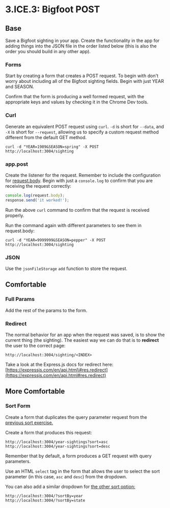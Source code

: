 # 3.ICE.3: Bigfoot POST

## Base

Save a Bigfoot sighting in your app. Create the functionality in the app for adding things into the JSON file in the order listed below \(this is also the order you should build in any other app\).

### Forms

Start by creating a form that creates a POST request. To begin with don't worry about including all of the Bigfoot sighting fields. Begin with just YEAR and SEASON.

Confirm that the form is producing a well formed request, with the appropriate keys and values by checking it in the Chrome Dev tools.

### Curl

Generate an equivalent POST request using `curl`. `-d` is short for `--data`, and `-X` is short for `--request`, allowing us to specify a custom request method different from the default GET method.

```text
curl -d "YEAR=1989&SEASON=spring" -X POST http://localhost:3004/sighting
```

### app.post

Create the listener for the request. Remember to include the configuration for [request.body](../3.1-express-js/3.1.3-post-requests.md#keys-and-values). Begin with just a `console.log` to confirm that you are receiving the request correctly:

```javascript
console.log(request.body);
response.send('it worked!');
```

Run the above `curl` command to confirm that the request is received properly.

Run the command again with different parameters to see them in request.body:

```text
curl -d "YEAR=9999999&SEASON=pepper" -X POST http://localhost:3004/sighting
```

### JSON

Use the `jsonFileStorage` `add` function to store the request.

## Comfortable

### Full Params

Add the rest of the params to the form.

### Redirect

The normal behavior for an app when the request was saved, is to show the current thing \(the sighting\). The easiest way we can do that is to **redirect** the user to the correct page:

```markup
http://localhost:3004/sighting/<INDEX>
```

Take a look at the Express.js docs for redirect here: [https://expressjs.com/en/api.html\#res.redirect](https://expressjs.com/en/api.html#res.redirect)

## More Comfortable

### Sort Form

Create a form that duplicates the query parameter request from the [previous sort exercise.](3.ice.1-bigfoot.md#sort-by)

Create a form that produces this request:

```text
http://localhost:3004/year-sightings?sort=asc
http://localhost:3004/year-sightings?sort=desc
```

Remember that by default, a form produces a GET request with query parameters.

Use an HTML `select` tag in the form that allows the user to select the sort parameter \(in this case, `asc` and `desc`\) from the dropdown.

You can also add a similar dropdown for [the other sort option:](3.ice.2-bigfoot-ejs.md#sort-by)

```markup
http://localhost:3004/?sortBy=year
http://localhost:3004/?sortBy=state
```

